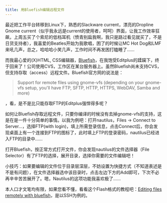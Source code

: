 ```yaml
---
title: 用Bluefish编辑远程文件
---
```

最近把工作平台转移到Linux下，熟悉的Slackware current，漂亮的Dropline Gnome current（似乎我永远是current的使用者，呵呵）界面，让我工作效率狂飙，上周五买了个索尼的低档耳机（愤青别扁我啊，我只是路过看见就买了，不是日货支持者），我喜爱的Beatles开始为我歌唱，困了的时候让MC Hot Dog和LMF来吼几声，总之，哈哈哈小笑几声，工作时间不再发困打瞌睡了……

而我最心爱的(X)HTML, CSS编辑器，[Bluefish][0]，在我饱受Editplus的蹂躏下，终于回来了！公司使用CVS，工作区在某台服务器上。虽然Bluefish尚未支持CVS，但支持存取（access）远程文件。Bluefish官方网的说法是：  

> Support for remote files using gnome-vfs (depending on your gnome-vfs setup, you'll have FTP, SFTP, HTTP, HTTPS, WebDAV, Samba and more)
> 
> 

，看，是不是比只能存取FTP的Editplus强悍得多呢？

如何让Bluefish存取远程文件，只要你编译的时候没有去掉gnome-vfs的支持，这是在是一件十分简单的事情。以我为例吧：打开nautilus，Files -\> Connect to Server...，选择FTP(with login)，填上所需登录信息，点击Connect后，你会发现桌面上有一个连接到FTP的图标了，此时填上FTP的登录密码，nautilus已经进入FTP的目录中……

打开Bluefish，按正常方式打开文件，你会发现nautilus的文件选择器（File Selector）有了FTP的选择，展开目录，选择你需要的文件编辑吧！

小技巧：如果要编辑的文件位于目录层深层，不妨设置为快捷方式（不知道表述是不是有问题），在文件选择器选中该目录时，点击左边下方的Add即可，下次不必再辛辛苦苦展开了。嗯，Nautilus的这项功能我喜欢极了……

本人口才文笔均有限，如果您看不懂，看看这个Flash格式的教程吧：[Editing files remotely with bluefish][1]，是以SSH为例的。

[0]: http://bluefish.openoffice.nl/
[1]: http://www.borgerding.org/dropline/trovao/videos/e-remotely/
